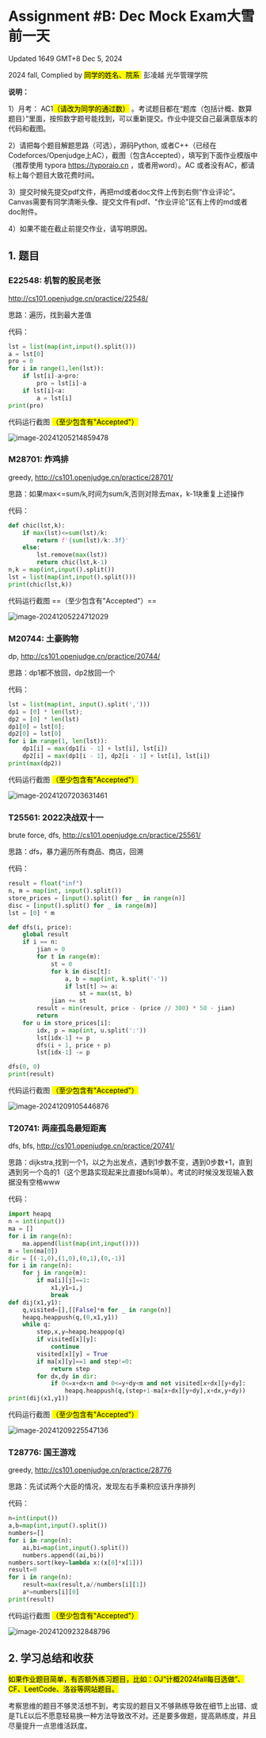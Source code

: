 # Assignment #B: Dec Mock Exam大雪前一天

Updated 1649 GMT+8 Dec 5, 2024

2024 fall, Complied by <mark>同学的姓名、院系 </mark> 彭凌越 光华管理学院



**说明：**

1）⽉考： AC1<mark>（请改为同学的通过数）</mark> 。考试题⽬都在“题库（包括计概、数算题目）”⾥⾯，按照数字题号能找到，可以重新提交。作业中提交⾃⼰最满意版本的代码和截图。

2）请把每个题目解题思路（可选），源码Python, 或者C++（已经在Codeforces/Openjudge上AC），截图（包含Accepted），填写到下面作业模版中（推荐使用 typora https://typoraio.cn ，或者用word）。AC 或者没有AC，都请标上每个题目大致花费时间。

3）提交时候先提交pdf文件，再把md或者doc文件上传到右侧“作业评论”。Canvas需要有同学清晰头像、提交文件有pdf、"作业评论"区有上传的md或者doc附件。

4）如果不能在截止前提交作业，请写明原因。



## 1. 题目

### E22548: 机智的股民老张

http://cs101.openjudge.cn/practice/22548/

思路：遍历，找到最大差值



代码：

```python
lst = list(map(int,input().split()))
a = lst[0]
pro = 0
for i in range(1,len(lst)):
    if lst[i]-a>pro:
        pro = lst[i]-a
    if lst[i]<a:
        a = lst[i]
print(pro)
```



代码运行截图 <mark>（至少包含有"Accepted"）</mark>

![image-20241205214859478](C:\Users\28566\AppData\Roaming\Typora\typora-user-images\image-20241205214859478.png)



### M28701: 炸鸡排

greedy, http://cs101.openjudge.cn/practice/28701/

思路：如果max<=sum/k,时间为sum/k,否则对除去max，k-1块重复上述操作



代码：

```python
def chic(lst,k):
    if max(lst)<=sum(lst)/k:
        return f'{sum(lst)/k:.3f}'
    else:
        lst.remove(max(lst))
        return chic(lst,k-1)
n,k = map(int,input().split())
lst = list(map(int,input().split()))
print(chic(lst,k))
```



代码运行截图 ==（至少包含有"Accepted"）==

![image-20241205224712029](C:\Users\28566\AppData\Roaming\Typora\typora-user-images\image-20241205224712029.png)



### M20744: 土豪购物

dp, http://cs101.openjudge.cn/practice/20744/

思路：dp1都不放回，dp2放回一个



代码：

```python
lst = list(map(int, input().split(',')))
dp1 = [0] * len(lst);
dp2 = [0] * len(lst)
dp1[0] = lst[0];
dp2[0] = lst[0]
for i in range(1, len(lst)):
    dp1[i] = max(dp1[i - 1] + lst[i], lst[i])
    dp2[i] = max(dp1[i - 1], dp2[i - 1] + lst[i], lst[i])
print(max(dp2))
```



代码运行截图 <mark>（至少包含有"Accepted"）</mark>

![image-20241207203631461](C:\Users\28566\AppData\Roaming\Typora\typora-user-images\image-20241207203631461.png)



### T25561: 2022决战双十一

brute force, dfs, http://cs101.openjudge.cn/practice/25561/

思路：dfs，暴力遍历所有商品、商店，回溯



代码：

```python
result = float("inf")
n, m = map(int, input().split())
store_prices = [input().split() for _ in range(n)]
disc = [input().split() for _ in range(m)]
lst = [0] * m

def dfs(i, price):
    global result
    if i == n:
        jian = 0
        for t in range(m):
            st = 0
            for k in disc[t]:
                a, b = map(int, k.split('-'))
                if lst[t] >= a:
                    st = max(st, b)
            jian += st
        result = min(result, price - (price // 300) * 50 - jian)
        return
    for u in store_prices[i]:
        idx, p = map(int, u.split(':'))
        lst[idx-1] += p
        dfs(i + 1, price + p)
        lst[idx-1] -= p

dfs(0, 0)
print(result)
```



代码运行截图 <mark>（至少包含有"Accepted"）</mark>

![image-20241209105446876](C:\Users\28566\AppData\Roaming\Typora\typora-user-images\image-20241209105446876.png)



### T20741: 两座孤岛最短距离

dfs, bfs, http://cs101.openjudge.cn/practice/20741/

思路：dijkstra,找到一个1，以之为出发点，遇到1步数不变，遇到0步数+1，直到遇到另一个岛的1（这个思路实现起来比直接bfs简单）。考试的时候没发现输入数据没有空格www



代码：

```python
import heapq
n = int(input())
ma = []
for i in range(n):
    ma.append(list(map(int,input())))
m = len(ma[0])
dir = [(-1,0),(1,0),(0,1),(0,-1)]
for i in range(n):
    for j in range(m):
        if ma[i][j]==1:
            x1,y1=i,j
            break
def dij(x1,y1):
    q,visited=[],[[False]*m for _ in range(n)]
    heapq.heappush(q,(0,x1,y1))
    while q:
        step,x,y=heapq.heappop(q)
        if visited[x][y]:
            continue
        visited[x][y] = True
        if ma[x][y]==1 and step!=0:
            return step
        for dx,dy in dir:
            if 0<=x+dx<n and 0<=y+dy<m and not visited[x+dx][y+dy]:
                heapq.heappush(q,(step+1-ma[x+dx][y+dy],x+dx,y+dy))
print(dij(x1,y1))
```



代码运行截图 <mark>（至少包含有"Accepted"）</mark>

![image-20241209225547136](C:\Users\28566\AppData\Roaming\Typora\typora-user-images\image-20241209225547136.png)



### T28776: 国王游戏

greedy, http://cs101.openjudge.cn/practice/28776

思路：先试试两个大臣的情况，发现左右手乘积应该升序排列



代码：

```python
n=int(input())
a,b=map(int,input().split())
numbers=[]
for i in range(n):
    ai,bi=map(int,input().split())
    numbers.append((ai,bi))
numbers.sort(key=lambda x:(x[0]*x[1]))
result=0
for i in range(n):
    result=max(result,a//numbers[i][1])
    a*=numbers[i][0]
print(result)
```



代码运行截图 <mark>（至少包含有"Accepted"）</mark>

![image-20241209232848796](C:\Users\28566\AppData\Roaming\Typora\typora-user-images\image-20241209232848796.png)



## 2. 学习总结和收获

<mark>如果作业题目简单，有否额外练习题目，比如：OJ“计概2024fall每日选做”、CF、LeetCode、洛谷等网站题目。</mark>

考察思维的题目不够灵活想不到，考实现的题目又不够熟练导致在细节上出错、或是TLE以后不愿意轻易换一种方法导致改不对。还是要多做题，提高熟练度，并且尽量提升一点思维活跃度。



